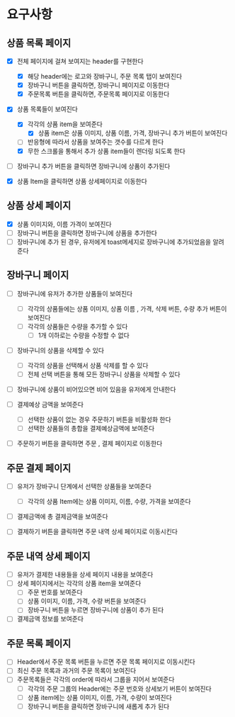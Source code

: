 # 요구사항

## 상품 목록 페이지

- [x] 전체 페이지에 걸쳐 보여지는 header를 구현한다

  - [x] 해당 header에는 로고와 장바구니, 주문 목록 탭이 보여진다
  - [x] 장바구니 버튼을 클릭하면, 장바구니 페이지로 이동한다
  - [x] 주문목록 버튼을 클릭하면, 주문목록 페이지로 이동한다

- [x] 상품 목록들이 보여진다

  - [x] 각각의 상품 item을 보여준다
    - [x] 상품 item은 상품 이미지, 상품 이름, 가격, 장바구니 추가 버튼이 보여진다
  - [ ] 반응형에 따라서 상품을 보여주는 갯수를 다르게 한다
  - [x] 무한 스크롤을 통해서 추가 상품 item들이 렌더링 되도록 한다

- [ ] 장바구니 추가 버튼을 클릭하면 장바구니에 상품이 추가된다

- [x] 상품 Item을 클릭하면 상품 상세페이지로 이동한다

## 상품 상세 페이지

- [x] 상품 이미지와, 이름 가격이 보여진다
- [ ] 장바구니 버튼을 클릭하면 장바구니에 상품을 추가한다
- [ ] 장바구니에 추가 된 경우, 유저에게 toast메세지로 장바구니에 추가되었음을 알려준다

## 장바구니 페이지

- [ ] 장바구니에 유저가 추가한 상품들이 보여진다

  - [ ] 각각의 상품들에는 상품 이미지, 상품 이름 , 가격, 삭제 버튼, 수량 추가 버튼이 보여진다
  - [ ] 각각의 상품들은 수량을 추가할 수 있다
    - [ ] 1개 이하로는 수량을 수정할 수 없다

- [ ] 장바구니의 상품을 삭제할 수 있다

  - [ ] 각각의 상품을 선택해서 상품 삭제를 할 수 있다
  - [ ] 전체 선택 버튼을 통해 모든 장바구니 상품을 삭제할 수 있다

- [ ] 장바구니에 상품이 비어있으면 비어 있음을 유저에게 안내한다

- [ ] 결제예상 금액을 보여준다
  - [ ] 선택한 상품이 없는 경우 주문하기 버튼을 비활성화 한다
  - [ ] 선택한 상품들의 총합을 결제예상금액에 보여준다
- [ ] 주문하기 버튼을 클릭하면 주문 , 결제 페이지로 이동한다

## 주문 결제 페이지

- [ ] 유저가 장바구니 단계에서 선택한 상품들을 보여준다

  - [ ] 각각의 상품 Item에는 상품 이미지, 이름, 수량, 가격을 보여준다

- [ ] 결제금액에 총 결제금액을 보여준다
- [ ] 결제하기 버튼을 클릭하면 주문 내역 상세 페이지로 이동시킨다

## 주문 내역 상세 페이지

- [ ] 유저가 결제한 내용들을 상세 페이지 내용을 보여준다
- [ ] 상세 페이지에서는 각각의 상품 item을 보여준다
  - [ ] 주문 번호를 보여준다
  - [ ] 상품 이미지, 이름, 가격, 수량 버튼을 보여준다
  - [ ] 장바구니 버튼을 누르면 장바구니에 상품이 추가 된다
- [ ] 결제금액 정보를 보여준다

## 주문 목록 페이지

- [ ] Header에서 주문 목록 버튼을 누르면 주문 목록 페이지로 이동시킨다
- [ ] 최신 주문 목록과 과거의 주문 목록이 보여진다
- [ ] 주문목록들은 각각의 order에 따라서 그룹을 지어서 보여준다
  - [ ] 각각의 주문 그룹의 Header에는 주문 번호와 상세보기 버튼이 보여진다
  - [ ] 상품 item에는 상품 이미지, 이름, 가격, 수량이 보여진다
  - [ ] 장바구니 버튼을 클릭하면 장바구니에 새롭게 추가 된다
